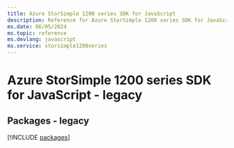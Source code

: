 ```yaml
---
title: Azure StorSimple 1200 series SDK for JavaScript
description: Reference for Azure StorSimple 1200 series SDK for JavaScript
ms.date: 06/05/2024
ms.topic: reference
ms.devlang: javascript
ms.service: storsimple1200series
---
```

# Azure StorSimple 1200 series SDK for JavaScript - legacy
## Packages - legacy
[!INCLUDE [packages](storsimple-1200-series-index.md)]